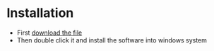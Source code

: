 # Installation 
- First [download the file](https://drive.google.com/file/d/1VTbt8EEhhy7KbAkjQypBqPcDZLF4kDBt/view?usp=drive_link)
- Then double click it and install the software into windows system
